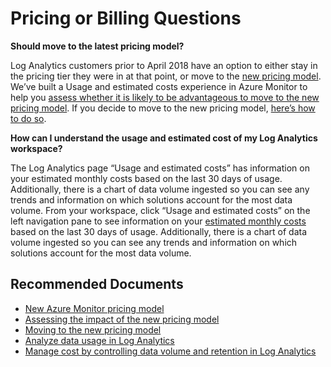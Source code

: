 
<properties
pageTitle="Pricing or billing question"
description="Pricing or billing question"
service="microsoft.operationalinsights"
resource="workspaces"
symptomID=""
infoBubbleText=""
authors="yossiy,dalek"
ms.author="yossiy,dalek"
displayorder="12"
selfHelpType="resource"
supportTopicIds="32612512"
resourceTags=""
productPesIds="15725"
cloudEnvironments="Public, Fairfax"
	articleId="29181eef-5603-4200-8acf-ae7d5317aaa9"
/>

# Pricing or Billing Questions

**Should move to the latest pricing model?**<br>

Log Analytics customers prior to April 2018 have an option to either stay in the pricing tier they were in at that point, or move to the [new pricing model](https://docs.microsoft.com/azure/monitoring-and-diagnostics/monitoring-usage-and-estimated-costs?toc=/azure/azure-monitor/toc.json#new-pricing-model). We’ve built a Usage and estimated costs experience in Azure Monitor to help you [assess whether it is likely to be advantageous to move to the new pricing model](https://docs.microsoft.com/azure/monitoring-and-diagnostics/monitoring-usage-and-estimated-costs?toc=/azure/azure-monitor/toc.json#assessing-the-impact-of-the-new-pricing-model). If you decide to move to the new pricing model, [here’s how to do so](https://docs.microsoft.com/azure/monitoring-and-diagnostics/monitoring-usage-and-estimated-costs?toc=/azure/azure-monitor/toc.json#moving-to-the-new-pricing-model). 

**How can I understand the usage and estimated cost of my Log Analytics workspace?**<br>

The Log Analytics page “Usage and estimated costs” has information on your estimated monthly costs based on the last 30 days of usage. Additionally, there is a chart of data volume ingested so you can see any trends and information on which solutions account for the most data volume. From your workspace, click “Usage and estimated costs” on the left navigation pane to see information on your [estimated monthly costs](https://docs.microsoft.com/azure/azure-monitor/platform/data-usage) based on the last 30 days of usage. Additionally, there is a chart of data volume ingested so you can see any trends and information on which solutions account for the most data volume.

## **Recommended Documents**

* [New Azure Monitor pricing model](https://docs.microsoft.com/azure/monitoring-and-diagnostics/monitoring-usage-and-estimated-costs?toc=/azure/azure-monitor/toc.json#new-pricing-model)
* [Assessing the impact of the new pricing model](https://docs.microsoft.com/azure/monitoring-and-diagnostics/monitoring-usage-and-estimated-costs?toc=/azure/azure-monitor/toc.json#assessing-the-impact-of-the-new-pricing-model)
* [Moving to the new pricing model](https://docs.microsoft.com/azure/monitoring-and-diagnostics/monitoring-usage-and-estimated-costs?toc=/azure/azure-monitor/toc.json#moving-to-the-new-pricing-model)
* [Analyze data usage in Log Analytics](https://docs.microsoft.com/azure/azure-monitor/platform/data-usage)
* [Manage cost by controlling data volume and retention in Log Analytics](https://docs.microsoft.com/azure/azure-monitor/platform/manage-cost-storage)
